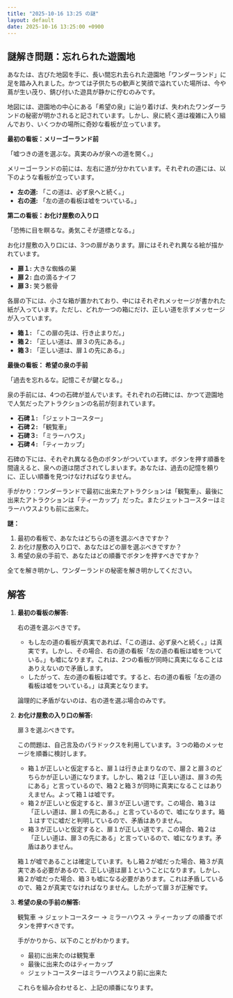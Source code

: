 ```yaml
---
title: "2025-10-16 13:25 の謎"
layout: default
date: 2025-10-16 13:25:00 +0900
---
```

## 謎解き問題：忘れられた遊園地

あなたは、古びた地図を手に、長い間忘れ去られた遊園地「ワンダーランド」に足を踏み入れました。かつては子供たちの歓声と笑顔で溢れていた場所は、今や蔦が生い茂り、錆び付いた遊具が静かに佇むのみです。

地図には、遊園地の中心にある「希望の泉」に辿り着けば、失われたワンダーランドの秘密が明かされると記されています。しかし、泉に続く道は複雑に入り組んでおり、いくつかの場所に奇妙な看板が立っています。

**最初の看板：メリーゴーランド前**

「嘘つきの道を選ぶな。真実のみが泉への道を開く。」

メリーゴーランドの前には、左右に道が分かれています。それぞれの道には、以下のような看板が立っています。

*   **左の道:** 「この道は、必ず泉へと続く。」
*   **右の道:** 「左の道の看板は嘘をついている。」

**第二の看板：お化け屋敷の入り口**

「恐怖に目を瞑るな。勇気こそが道標となる。」

お化け屋敷の入り口には、3つの扉があります。扉にはそれぞれ異なる絵が描かれています。

*   **扉１:** 大きな蜘蛛の巣
*   **扉２:** 血の滴るナイフ
*   **扉３:** 笑う骸骨

各扉の下には、小さな箱が置かれており、中にはそれぞれメッセージが書かれた紙が入っています。ただし、どれか一つの箱にだけ、正しい道を示すメッセージが入っています。

*   **箱１:** 「この扉の先は、行き止まりだ。」
*   **箱２:** 「正しい道は、扉３の先にある。」
*   **箱３:** 「正しい道は、扉１の先にある。」

**最後の看板： 希望の泉の手前**

「過去を忘れるな。記憶こそが鍵となる。」

泉の手前には、4つの石碑が並んでいます。それぞれの石碑には、かつて遊園地で人気だったアトラクションの名前が刻まれています。

*   **石碑１:** 「ジェットコースター」
*   **石碑２:** 「観覧車」
*   **石碑３:** 「ミラーハウス」
*   **石碑４:** 「ティーカップ」

石碑の下には、それぞれ異なる色のボタンがついています。ボタンを押す順番を間違えると、泉への道は閉ざされてしまいます。あなたは、過去の記憶を頼りに、正しい順番を見つけなければなりません。

手がかり：ワンダーランドで最初に出来たアトラクションは「観覧車」、最後に出来たアトラクションは「ティーカップ」だった。またジェットコースターはミラーハウスよりも前に出来た。

**謎：**

1.  最初の看板で、あなたはどちらの道を選ぶべきですか？
2.  お化け屋敷の入り口で、あなたはどの扉を選ぶべきですか？
3.  希望の泉の手前で、あなたはどの順番でボタンを押すべきですか？

全てを解き明かし、ワンダーランドの秘密を解き明かしてください。

## 解答

1.  **最初の看板の解答:**

    右の道を選ぶべきです。

    *   もし左の道の看板が真実であれば、「この道は、必ず泉へと続く。」は真実です。しかし、その場合、右の道の看板「左の道の看板は嘘をついている。」も嘘になります。これは、2つの看板が同時に真実になることはありえないので矛盾します。
    *   したがって、左の道の看板は嘘です。すると、右の道の看板「左の道の看板は嘘をついている。」は真実となります。

    論理的に矛盾がないのは、右の道を選ぶ場合のみです。

2.  **お化け屋敷の入り口の解答:**

    扉３を選ぶべきです。

    この問題は、自己言及のパラドックスを利用しています。３つの箱のメッセージを順番に検討します。

    *   箱１が正しいと仮定すると、扉１は行き止まりなので、扉２と扉３のどちらかが正しい道になります。しかし、箱２は「正しい道は、扉３の先にある」と言っているので、箱２と箱３が同時に真実になることはありえません。よって箱１は嘘です。
    *   箱２が正しいと仮定すると、扉３が正しい道です。この場合、箱３は「正しい道は、扉１の先にある。」と言っているので、嘘になります。箱１はすでに嘘だと判明しているので、矛盾はありません。
    *   箱３が正しいと仮定すると、扉１が正しい道です。この場合、箱２は「正しい道は、扉３の先にある」と言っているので、嘘になります。矛盾はありません。

    箱１が嘘であることは確定しています。もし箱２が嘘だった場合、箱３が真実である必要があるので、正しい道は扉１ということになります。しかし、箱２が嘘だった場合、箱３も嘘になる必要があります。これは矛盾しているので、箱２が真実でなければなりません。したがって扉３が正解です。

3.  **希望の泉の手前の解答:**

    観覧車 → ジェットコースター → ミラーハウス → ティーカップ の順番でボタンを押すべきです。

    手がかりから、以下のことがわかります。

    *   最初に出来たのは観覧車
    *   最後に出来たのはティーカップ
    *   ジェットコースターはミラーハウスより前に出来た

    これらを組み合わせると、上記の順番になります。

